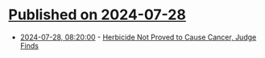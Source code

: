 # [Published on 2024-07-28](index.md)

* [2024-07-28, 08:20:00](https://soylentnews.org/article.pl?sid=24/07/27/1322230&from=rss) - [Herbicide Not Proved to Cause Cancer, Judge Finds](https://soylentnews.org/article.pl?sid=24/07/27/1322230&from=rss)
